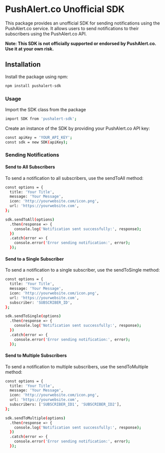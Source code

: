 # PushAlert.co Unofficial SDK

This package provides an unofficial SDK for sending notifications using the PushAlert.co service. It allows users to send notifications to their subscribers using the PushAlert.co API.

**Note: This SDK is not officially supported or endorsed by PushAlert.co. Use it at your own risk.**

## Installation

Install the package using npm:

```bash
npm install pushalert-sdk
```

### Usage
Import the SDK class from the package

```bash
import SDK from 'pushalert-sdk';
```

Create an instance of the SDK by providing your PushAlert.co API key:

```bash
const apiKey = 'YOUR_API_KEY';
const sdk = new SDK(apiKey);
```

### Sending Notifications
#### Send to All Subscribers
To send a notification to all subscribers, use the sendToAll method:
```bash
const options = {
  title: 'Your Title',
  message: 'Your Message',
  icon: 'http://yourwebsite.com/icon.png',
  url: 'https://yourwebsite.com',
};

sdk.sendToAll(options)
  .then(response => {
    console.log('Notification sent successfully:', response);
  })
  .catch(error => {
    console.error('Error sending notification:', error);
  });
```
#### Send to a Single Subscriber
To send a notification to a single subscriber, use the sendToSingle method:
```bash
const options = {
  title: 'Your Title',
  message: 'Your Message',
  icon: 'http://yourwebsite.com/icon.png',
  url: 'https://yourwebsite.com',
  subscriber: 'SUBSCRIBER_ID',
};

sdk.sendToSingle(options)
  .then(response => {
    console.log('Notification sent successfully:', response);
  })
  .catch(error => {
    console.error('Error sending notification:', error);
  });
```
#### Send to Multiple Subscribers
To send a notification to multiple subscribers, use the sendToMultiple method:

```bash
const options = {
  title: 'Your Title',
  message: 'Your Message',
  icon: 'http://yourwebsite.com/icon.png',
  url: 'https://yourwebsite.com',
  subscribers: ['SUBSCRIBER_ID1', 'SUBSCRIBER_ID2'],
};

sdk.sendToMultiple(options)
  .then(response => {
    console.log('Notification sent successfully:', response);
  })
  .catch(error => {
    console.error('Error sending notification:', error);
  });
```